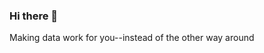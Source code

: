 ### Hi there 👋
Making data work for you--instead of the other way around
<!--
**jorgeherrerar/jorgeherrerar** is a ✨ _special_ ✨ repository because its `README.md` (this file) appears on your GitHub profile.

Here are some ideas to get you started:

- 🔭 I’m currently working on ... HCL technologies
- 🌱 I’m currently learning ... Python for Data Science 
- 👯 I’m looking to collaborate on ... 
- 🤔 I’m looking for help with ...
- 💬 Ask me about ... 
- 📫 How to reach me: ...  
- 😄 Pronouns: ...
- ⚡ Fun fact: ...
-->

